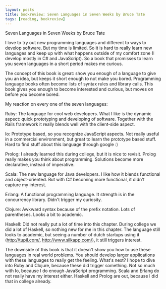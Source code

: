 ```yaml
---
layout: posts
title: bookreview: Seven Languages in Seven Weeks by Bruce Tate
tags: [reading, bookreview]
---
```

Seven Languages in Seven Weeks by Bruce Tate
 
I love to try out new programming languages and different to ways to develop software. But my time is limited. So it is hard to really learn new languages and keep up with what happens outside of my comfort zone (I develop mostly in C# and JavaScript). So a book that promisses to learn you seven languages in a short period makes me curious.
 
The concept of this book is great: show you enough of a language to give you an idea, but keeps it short enough to not make you bored. Programming language books often become lists of syntax rules and library calls. This book gives you enough to become interested and curious, but moves on before you become bored.
 
My reaction on every one of the seven languages:
 
Ruby: The language for cool web developers. What I like is the dynamic aspect: quick prototyping and developing of software. Together with the Rails framework it really blends well with the client-side aspect.
 
Io: Prototype based, so you recognize JavaScript aspects. Not really useful in a commercial environment, but great to learn the prototype based stuff. Hard to find stuff about this language through google :)
 
Prolog: I already learned this during college, but it is nice to revisit. Prolog really makes you think about programming. Solutions become more declarative, instead of imperative.
 
Scala: The new language for Java developers. I like how it blends functional and object-oriented. But with C# becoming more functional, it didn't capture my interest.
 
Erlang: A functional programming language. It strength is in the concurrency library. Didn't trigger my curiosity.
 
Clojure: Awkward syntax because of the prefix notation. Lots of parentheses. Looks a bit to academic.
 
Haskell: Did not really put a lot of time into this chapter. During college we did a lot of Haskell, so nothing new for me in this chapter. The language still looks to academic, but seeing a number of dutch startups using it (http://tupil.com/, http://www.silkapp.com/), it still triggers interest.
 
The downside of this book is that it doesn't show you how to use these languages in real world problems. You should develop larger applications with these languages to really get the feeling. What's next? I hope to dive into Ruby and Clojure, because these did trigger something. Not so much with Io, because I do enough JavaScript programming. Scala and Erlang do not really have my interest either. Haskell and Prolog are out, because I did that in college already.